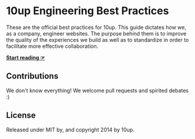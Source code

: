 # 10up Engineering Best Practices

These are the official best practices for 10up. This guide dictates how we, as a company, engineer websites. The purpose behind them is to improve the quality of the experiences we build as well as to standardize in order to facilitate more effective collaboration.


**[Start reading ☞](http://10up.github.io/Engineering-Best-Practices)**

## Contributions

We don't know everything! We welcome pull requests and spirited debates :)

## License

Released under MIT by, and copyright 2014 by 10up.